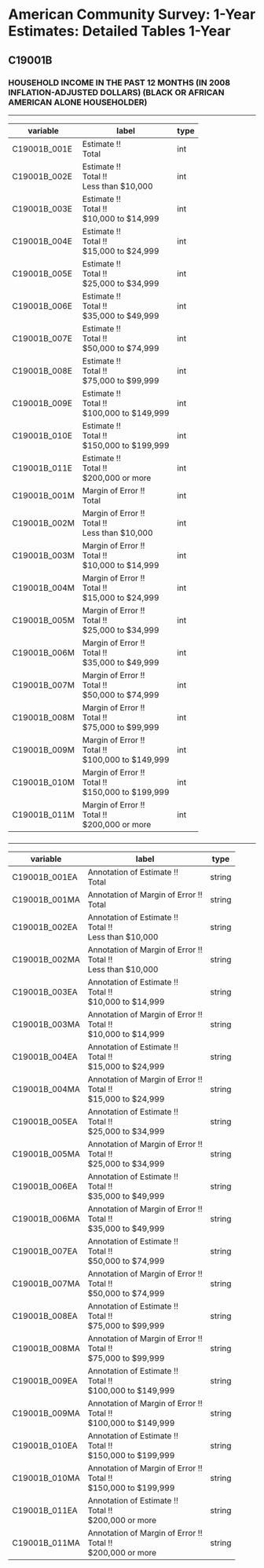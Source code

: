 # American Community Survey: 1-Year Estimates: Detailed Tables 1-Year

## C19001B

### HOUSEHOLD INCOME IN THE PAST 12 MONTHS (IN 2008 INFLATION-ADJUSTED DOLLARS) (BLACK OR AFRICAN AMERICAN ALONE HOUSEHOLDER)

___

| variable | label | type |
| ----- | ----- | ----- |
| C19001B_001E | Estimate !!<br>Total | int |
| C19001B_002E | Estimate !!<br>Total !!<br>Less than $10,000 | int |
| C19001B_003E | Estimate !!<br>Total !!<br>$10,000 to $14,999 | int |
| C19001B_004E | Estimate !!<br>Total !!<br>$15,000 to $24,999 | int |
| C19001B_005E | Estimate !!<br>Total !!<br>$25,000 to $34,999 | int |
| C19001B_006E | Estimate !!<br>Total !!<br>$35,000 to $49,999 | int |
| C19001B_007E | Estimate !!<br>Total !!<br>$50,000 to $74,999 | int |
| C19001B_008E | Estimate !!<br>Total !!<br>$75,000 to $99,999 | int |
| C19001B_009E | Estimate !!<br>Total !!<br>$100,000 to $149,999 | int |
| C19001B_010E | Estimate !!<br>Total !!<br>$150,000 to $199,999 | int |
| C19001B_011E | Estimate !!<br>Total !!<br>$200,000 or more | int |
| C19001B_001M | Margin of Error !!<br>Total | int |
| C19001B_002M | Margin of Error !!<br>Total !!<br>Less than $10,000 | int |
| C19001B_003M | Margin of Error !!<br>Total !!<br>$10,000 to $14,999 | int |
| C19001B_004M | Margin of Error !!<br>Total !!<br>$15,000 to $24,999 | int |
| C19001B_005M | Margin of Error !!<br>Total !!<br>$25,000 to $34,999 | int |
| C19001B_006M | Margin of Error !!<br>Total !!<br>$35,000 to $49,999 | int |
| C19001B_007M | Margin of Error !!<br>Total !!<br>$50,000 to $74,999 | int |
| C19001B_008M | Margin of Error !!<br>Total !!<br>$75,000 to $99,999 | int |
| C19001B_009M | Margin of Error !!<br>Total !!<br>$100,000 to $149,999 | int |
| C19001B_010M | Margin of Error !!<br>Total !!<br>$150,000 to $199,999 | int |
| C19001B_011M | Margin of Error !!<br>Total !!<br>$200,000 or more | int |
### 

___

| variable | label | type |
| ----- | ----- | ----- |
| C19001B_001EA | Annotation of Estimate !!<br>Total | string |
| C19001B_001MA | Annotation of Margin of Error !!<br>Total | string |
| C19001B_002EA | Annotation of Estimate !!<br>Total !!<br>Less than $10,000 | string |
| C19001B_002MA | Annotation of Margin of Error !!<br>Total !!<br>Less than $10,000 | string |
| C19001B_003EA | Annotation of Estimate !!<br>Total !!<br>$10,000 to $14,999 | string |
| C19001B_003MA | Annotation of Margin of Error !!<br>Total !!<br>$10,000 to $14,999 | string |
| C19001B_004EA | Annotation of Estimate !!<br>Total !!<br>$15,000 to $24,999 | string |
| C19001B_004MA | Annotation of Margin of Error !!<br>Total !!<br>$15,000 to $24,999 | string |
| C19001B_005EA | Annotation of Estimate !!<br>Total !!<br>$25,000 to $34,999 | string |
| C19001B_005MA | Annotation of Margin of Error !!<br>Total !!<br>$25,000 to $34,999 | string |
| C19001B_006EA | Annotation of Estimate !!<br>Total !!<br>$35,000 to $49,999 | string |
| C19001B_006MA | Annotation of Margin of Error !!<br>Total !!<br>$35,000 to $49,999 | string |
| C19001B_007EA | Annotation of Estimate !!<br>Total !!<br>$50,000 to $74,999 | string |
| C19001B_007MA | Annotation of Margin of Error !!<br>Total !!<br>$50,000 to $74,999 | string |
| C19001B_008EA | Annotation of Estimate !!<br>Total !!<br>$75,000 to $99,999 | string |
| C19001B_008MA | Annotation of Margin of Error !!<br>Total !!<br>$75,000 to $99,999 | string |
| C19001B_009EA | Annotation of Estimate !!<br>Total !!<br>$100,000 to $149,999 | string |
| C19001B_009MA | Annotation of Margin of Error !!<br>Total !!<br>$100,000 to $149,999 | string |
| C19001B_010EA | Annotation of Estimate !!<br>Total !!<br>$150,000 to $199,999 | string |
| C19001B_010MA | Annotation of Margin of Error !!<br>Total !!<br>$150,000 to $199,999 | string |
| C19001B_011EA | Annotation of Estimate !!<br>Total !!<br>$200,000 or more | string |
| C19001B_011MA | Annotation of Margin of Error !!<br>Total !!<br>$200,000 or more | string |

